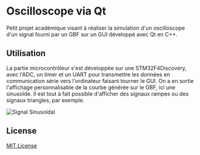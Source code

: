 # Oscilloscope via Qt

Petit projet académique visant à réaliser la simulation d'un oscilloscope d'un signal fourni par un GBF sur un GUI développé avec Qt en C++.

## Utilisation

La partie microcontrôleur s'est développée sur une STM32F4Discovery, avec l'ADC, un timer et un UART pour transmettre les données en communication série vers l'ordinateur faisant tourner le GUI. 
On a en sortie l'affichage personnalisable de la courbe générée sur le GBF, ici une sinusoïde. Il est tout à fait possible d'afficher des signaux rampes ou des signaux triangles, par exemple.

![Signal Sinusoïdal](https://raw.githubusercontent.com/Guilyx/Cpp-Osciloscope/master/docs/oscillo.png?raw=True)

## License

[MIT License](https://github.com/Guilyx/Cpp-Osciloscope/blob/master/LICENSE.md)
